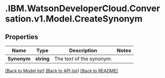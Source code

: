 # .IBM.WatsonDeveloperCloud.Conversation.v1.Model.CreateSynonym
## Properties

Name | Type | Description | Notes
------------ | ------------- | ------------- | -------------
**Synonym** | **string** | The text of the synonym. | 

[[Back to Model list]](../README.md#documentation-for-models) [[Back to API list]](../README.md#documentation-for-api-endpoints) [[Back to README]](../README.md)

